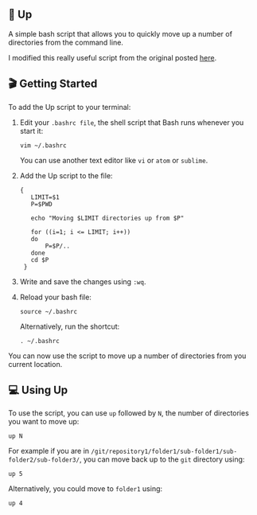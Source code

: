 ## 🎈 Up
A simple bash script that allows you to quickly move up a number of directories from the command line.

I modified this really useful script from the original posted [here](https://stackoverflow.com/questions/188162/what-is-the-most-useful-script-youve-written-for-everyday-life/245724#245724). 

## 🎬 Getting Started
To add the Up script to your terminal:

1. Edit your `.bashrc file`, the shell script that Bash runs whenever you start it:

   ```vim ~/.bashrc```

   You can use another text editor like `vi` or `atom` or `sublime`.
   
2. Add the Up script to the file:

   ```up ()
   {
      LIMIT=$1
      P=$PWD

      echo "Moving $LIMIT directories up from $P"

      for ((i=1; i <= LIMIT; i++))
      do
          P=$P/..
      done
      cd $P
    }
    ```
3. Write and save the changes using `:wq`.

4. Reload your bash file:

   ```source ~/.bashrc``` 

   Alternatively, run the shortcut:

   ```. ~/.bashrc```
   
You can now use the script to move up a number of directories from you current location.

## 💻 Using Up
To use the script, you can use `up` followed by `N`, the number of directories you want to move up:

`up N`

For example if you are in `/git/repository1/folder1/sub-folder1/sub-folder2/sub-folder3/`, you can move back up to the `git` directory using: 

```up 5```

Alternatively, you could move to `folder1` using:

```up 4```
